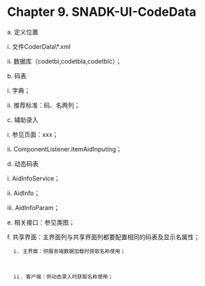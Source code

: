 # Chapter 9. SNADK-UI-CodeData

a. 定义位置

i. 文件CoderData\\*.xml

ii. 数据库（codetbl,codetbla,codetblc）；

b. 码表

i. 字典；

ii. 推荐标准：码、名两列；

c. 辅助录入

i. 参见页面：xxx；

ii. ComponentListener.itemAidInputing；

d. 动态码表

  i. AidInfoService；







  ii. AidInfo；







  iii. AidInfoParam；

e. 相关接口：参见类图；

f. 共享界面：主界面列与共享界面列都要配置相同的码表及显示名属性；

```
  i. 主界面：供服务端数据加载时获取名称使用；



  ii. 客户端：供动态录入时获取名称使用；
```



